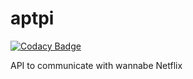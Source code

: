 # aptpi

[![Codacy Badge](https://api.codacy.com/project/badge/Grade/14d0f8fba13f40ff85401f2fdd26c40d)](https://app.codacy.com/manual/saltymcdickhands/aptpi?utm_source=github.com&utm_medium=referral&utm_content=natlite/aptpi&utm_campaign=Badge_Grade_Dashboard)

API to communicate with wannabe Netflix
